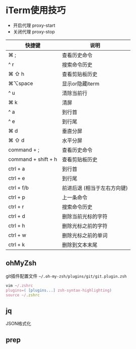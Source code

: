 # iTerm使用技巧

- 开启代理 proxy-start
- 关闭代理 proxy-stop

| 快捷键              | 说明                        |
| ------------------- | --------------------------- |
| ⌘  ;                | 查看历史命令                |
| ^ r                 | 搜索命令历史                |
| ⌘ ⇧  h              | 查看剪贴板历史              |
| ⌘⌥space             | 显示or隐藏iterm             |
| ^ u                 | 清除当前行                  |
| ⌘  k                | 清屏                        |
| ^ a                 | 到行首                      |
| ^ e                 | 到行尾                      |
| ⌘  d                | 垂直分屏                    |
| ⌘ ⇧  d              | 水平分屏                    |
| command + ;         | 查看历史命令                |
| command + shift + h | 查看剪贴板历史              |
| ctrl + a            | 到行首                      |
| ctrl + e            | 到行尾                      |
| ctrl + f/b          | 前进后退 (相当于左右方向键) |
| ctrl + p            | 上一条命令                  |
| ctrl + r            | 搜索命令历史                |
| ctrl + d            | 删除当前光标的字符          |
| ctrl + h            | 删除光标之前的字符          |
| ctrl + w            | 删除光标之前的单词          |
| ctrl + k            | 删除到文本末尾              |

## ohMyZsh

git插件配置文件 `~/.oh-my-zsh/plugins/git/git.plugin.zsh`

```js
vim ~/.zshrc
plugins=( [plugins...] zsh-syntax-highlighting)
source ~/.zshrc
```

## jq

JSON格式化

## prep
